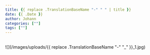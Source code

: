 ```yaml
---
title: {{ replace .TranslationBaseName "-" " " | title }}
date: {{ .Date }}
author: Johann
categories: [""]
tags: [""]
---
```


</br>
![](/images/uploads/{{ replace .TranslationBaseName "-" "_" }}_1.jpg)
